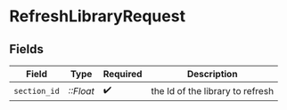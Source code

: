 # RefreshLibraryRequest


## Fields

| Field                            | Type                             | Required                         | Description                      |
| -------------------------------- | -------------------------------- | -------------------------------- | -------------------------------- |
| `section_id`                     | *::Float*                        | :heavy_check_mark:               | the Id of the library to refresh |